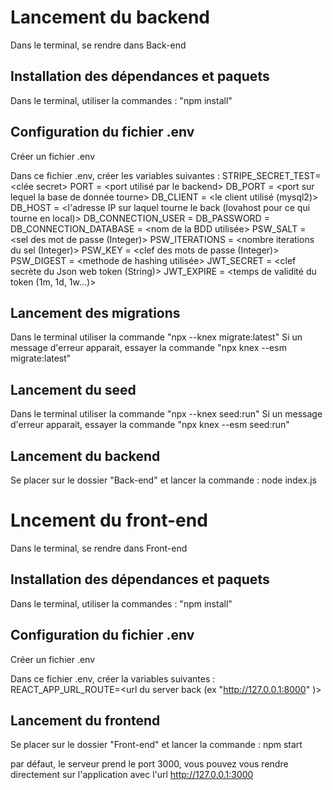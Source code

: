 # Lancement du backend

Dans le terminal, se rendre dans Back-end

## Installation des dépendances et paquets

Dans le terminal, utiliser la commandes :
"npm install"

## Configuration du fichier .env

Créer un fichier .env

Dans ce fichier .env, créer les variables suivantes :
STRIPE_SECRET_TEST=<clée secret>
PORT = <port utilisé par le backend>
DB_PORT = <port sur lequel la base de donnée tourne>
DB_CLIENT = <le client utilisé (mysql2)>
DB_HOST = <l'adresse IP sur laquel tourne le back (lovahost pour ce qui tourne en local)>
DB_CONNECTION_USER = <username utilisateur de la BDD>
DB_PASSWORD = <mot de passe utilisateur de la BDD>
DB_CONNECTION_DATABASE = <nom de la BDD utilisée>
PSW_SALT = <sel des mot de passe (Integer)>
PSW_ITERATIONS = <nombre iterations du sel (Integer)>
PSW_KEY = <clef des mots de passe (Integer)>
PSW_DIGEST = <methode de hashing utilisée>
JWT_SECRET = <clef secrète du Json web token (String)>
JWT_EXPIRE = <temps de validité du token (1m, 1d, 1w...)>

## Lancement des migrations

Dans le terminal utiliser la commande "npx --knex migrate:latest"
Si un message d'erreur apparait, essayer la commande "npx knex --esm migrate:latest"

## Lancement du seed

Dans le terminal utiliser la commande "npx --knex seed:run"
Si un message d'erreur apparait, essayer la commande "npx knex --esm seed:run"

## Lancement du backend

Se placer sur le dossier "Back-end" et lancer la commande :
node index.js

# Lncement du front-end

Dans le terminal, se rendre dans Front-end

## Installation des dépendances et paquets

Dans le terminal, utiliser la commandes :
"npm install"

## Configuration du fichier .env

Créer un fichier .env

Dans ce fichier .env, créer la variables suivantes :
REACT_APP_URL_ROUTE=<url du server back (ex "http://127.0.0.1:8000" )>

## Lancement du frontend

Se placer sur le dossier "Front-end" et lancer la commande :
npm start

par défaut, le serveur prend le port 3000, vous pouvez vous rendre directement sur l'application avec l'url http://127.0.0.1:3000
